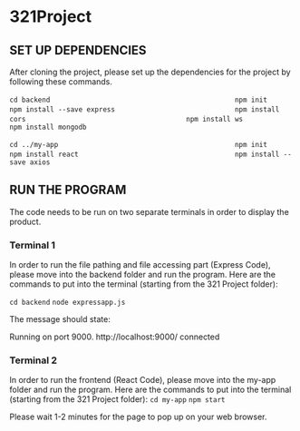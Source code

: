 # 321Project

## SET UP DEPENDENCIES
After cloning the project, please set up the dependencies for the project by following these commands.

`cd backend                                             `
`npm init                                               `
`npm install --save express                             `
`npm install cors                                       `
`npm install ws                                         `
`npm install mongodb                                    `

`cd ../my-app                                           `
`npm init                                               `
`npm install react                                      `
`npm install --save axios                               `

## RUN THE PROGRAM
The code needs to be run on two separate terminals in order to display the product. 
### Terminal 1
In order to run the file pathing and file accessing part (Express Code), please move into the backend folder and run the program.
Here are the commands to put into the terminal (starting from the 321 Project folder):

`cd backend`
`node expressapp.js`

The message should state:

Running on port 9000.
http://localhost:9000/
connected

### Terminal 2
In order to run the frontend (React Code), please move into the my-app folder and run the program. 
Here are the commands to put into the terminal (starting from the 321 Project folder):
`cd my-app`
`npm start`

Please wait 1-2 minutes for the page to pop up on your web browser.
